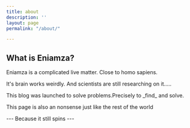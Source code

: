 ```yaml
---
title: about
description: ''
layout: page
permalink: "/about/"

---
```

## What is Eniamza?

Eniamza is a complicated live matter. Close to homo sapiens.<br>

It's brain works weirdly. And scientists are still researching on it..... <br>
<p>
This blog was launched to solve problems.Precisely to _find_ and solve.
<p> This page is also an nonsense just like the rest of the world 
<p> 
  ---
  Because it still spins ---